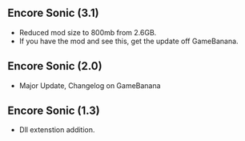 ## Encore Sonic (3.1)
- Reduced mod size to 800mb from 2.6GB.
- If you have the mod and see this, get the update off GameBanana.

## Encore Sonic (2.0)
- Major Update, Changelog on GameBanana

## Encore Sonic (1.3)
- Dll extenstion addition.